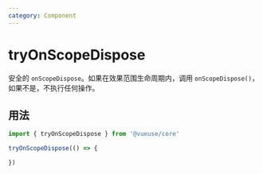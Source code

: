 ```yaml
---
category: Component
---
```


# tryOnScopeDispose

安全的 `onScopeDispose`。如果在效果范围生命周期内，调用 `onScopeDispose()`，如果不是，不执行任何操作。

## 用法

```ts
import { tryOnScopeDispose } from '@vueuse/core'

tryOnScopeDispose(() => {

})
```
